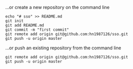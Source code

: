 …or create a new repository on the command line
````
echo "# sso" >> README.md
git init
git add README.md
git commit -m "first commit"
git remote add origin git@github.com:hn1987126/sso.git
git push -u origin master
````



…or push an existing repository from the command line
````
git remote add origin git@github.com:hn1987126/sso.git
git push -u origin master
````
